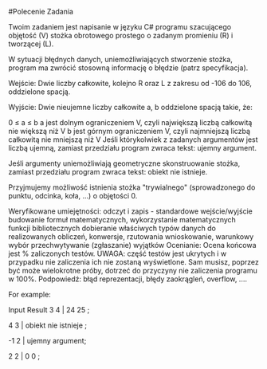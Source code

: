 #Polecenie Zadania 

Twoim zadaniem jest napisanie w języku C# programu szacującego objętość (V) stożka obrotowego prostego o zadanym promieniu (R) i tworzącej (L).

W sytuacji błędnych danych, uniemożliwiających stworzenie stożka, program ma zwrócić stosowną informację o błędzie (patrz specyfikacja).

Wejście:
Dwie liczby całkowite, kolejno R oraz L z zakresu od -106 do 106, oddzielone spacją.

Wyjście:
Dwie nieujemne liczby całkowite a, b oddzielone spacją takie, że:

0 ≤ a ≤ b
a jest dolnym ograniczeniem V, czyli największą liczbą całkowitą nie większą niż V
b jest górnym ograniczeniem V, czyli najmniejszą liczbą całkowitą nie mniejszą niż V
Jeśli którykolwiek z zadanych argumentów jest liczbą ujemną, zamiast przedziału program zwraca tekst: ujemny argument.

Jeśli argumenty uniemożliwiają geometryczne skonstruowanie stożka, zamiast przedziału program zwraca tekst: obiekt nie istnieje.

Przyjmujemy możliwość istnienia stożka "trywialnego" (sprowadzonego do punktu, odcinka, koła, ...) o objętości 0.

Weryfikowane umiejętności:
odczyt i zapis - standardowe wejście/wyjście
budowanie formuł matematycznych, wykorzystanie matematycznych funkcji bibliotecznych
dobieranie właściwych typów danych do realizowanych obliczeń, konwersje, rzutowania
wnioskowanie, warunkowy wybór
przechwytywanie (zgłaszanie) wyjątków
Ocenianie:
Ocena końcowa jest % zaliczonych testów.
UWAGA: część testów jest ukrytych i w przypadku nie zaliczenia ich nie zostaną wyświetlone. Sam musisz, poprzez być może wielokrotne próby, dotrzeć do przyczyny nie zaliczenia programu w 100%. Podpowiedź: błąd reprezentacji, błędy zaokrągleń, overflow, ....

For example:

Input	Result
3 4 | 
24 25 ;

4 3 |
obiekt nie istnieje ;

-1 2 |
ujemny argument;

2 2 | 
0 0 ;

